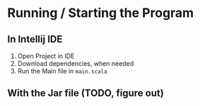 # Running / Starting the Program

## In Intellij IDE

1. Open Project in IDE
2. Download dependencies, when needed
3. Run the Main file in `main.scala`

## With the Jar file (TODO, figure out)
